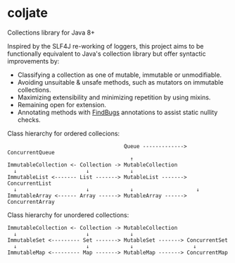 coljate
=======

Collections library for Java 8+

Inspired by the SLF4J re-working of loggers, this project aims to be functionally equivalent to Java's collection library but offer syntactic improvements by:

  * Classifying a collection as one of mutable, immutable or unmodifiable.
  * Avoiding unsuitable & unsafe methods, such as mutators on immutable collections.
  * Maximizing extensibility and minimizing repetition by using mixins.
  * Remaining open for extension.
  * Annotating methods with [FindBugs](https://code.google.com/p/findbugs/) annotations to assist static nullity checks.

Class hierarchy for ordered collecions:

```
                                     Queue -------------> ConcurrentQueue
                                       ↑
ImmutableCollection <- Collection -> MutableCollection
  ↓                      ↓             ↓
ImmutableList <------- List -------> MutableList -------> ConcurrentList
  ↓                      ↓             ↓                    ↓
ImmutableArray <------ Array ------> MutableArray ------> ConcurrentArray
```

Class hierarchy for unordered collections:

```
ImmutableCollection <- Collection -> MutableCollection
  ↓                      ↓             ↓
ImmutableSet <--------- Set -------> MutableSet -------> ConcurrentSet
  ↓                      ↓             ↓                   ↓
ImmutableMap <--------- Map -------> MutableMap -------> ConcurrentMap
```
